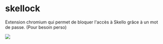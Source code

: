 # skellock
Extension chromium qui permet de bloquer l'accès à Skello grâce à un mot de passe.
(Pour besoin perso)

![](https://i.imgur.com/28ftjYl.png)

